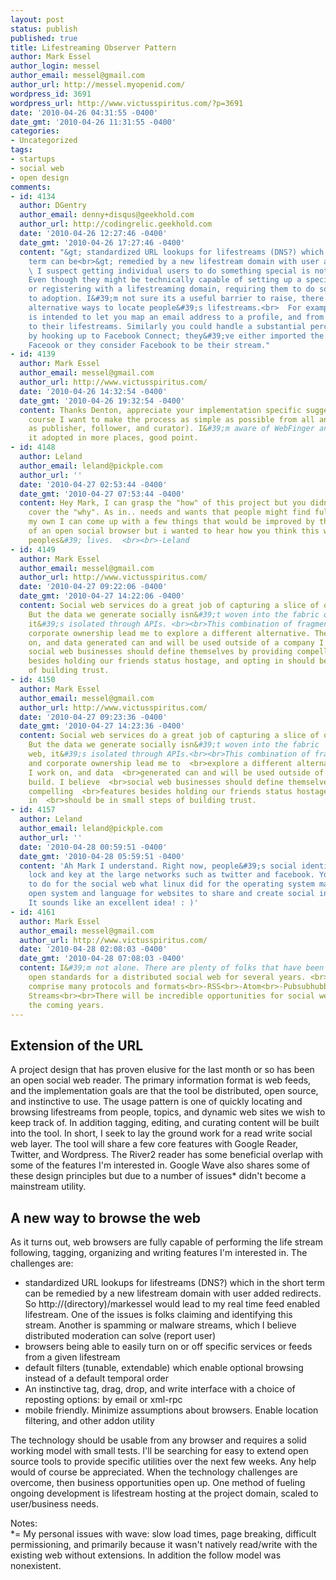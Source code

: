 ```yaml
---
layout: post
status: publish
published: true
title: Lifestreaming Observer Pattern
author: Mark Essel
author_login: messel
author_email: messel@gmail.com
author_url: http://messel.myopenid.com/
wordpress_id: 3691
wordpress_url: http://www.victusspiritus.com/?p=3691
date: '2010-04-26 04:31:55 -0400'
date_gmt: '2010-04-26 11:31:55 -0400'
categories:
- Uncategorized
tags:
- startups
- social web
- open design
comments:
- id: 4134
  author: DGentry
  author_email: denny+disqus@geekhold.com
  author_url: http://codingrelic.geekhold.com
  date: '2010-04-26 12:27:46 -0400'
  date_gmt: '2010-04-26 17:27:46 -0400'
  content: "&gt; standardized URL lookups for lifestreams (DNS?) which in the short
    term can be<br>&gt; remedied by a new lifestream domain with user added redirects.<br><br>
    \ I suspect getting individual users to do something special is not the best strategy.
    Even though they might be technically capable of setting up a specific DNS record
    or registering with a lifestreaming domain, requiring them to do so raises a barrier
    to adoption. I&#39;m not sure its a useful barrier to raise, there seem to be
    alternative ways to locate people&#39;s lifestreams.<br>  For example: WebFinger
    is intended to let you map an email address to a profile, and from the profile
    to their lifestreams. Similarly you could handle a substantial percentage of users
    by hooking up to Facebook Connect; they&#39;ve either imported the streams to
    Faceook or they consider Facebook to be their stream."
- id: 4139
  author: Mark Essel
  author_email: messel@gmail.com
  author_url: http://www.victusspiritus.com/
  date: '2010-04-26 14:32:54 -0400'
  date_gmt: '2010-04-26 19:32:54 -0400'
  content: Thanks Denton, appreciate your implementation specific suggestions. Of
    course I want to make the process as simple as possible from all angles (user
    as publisher, follower, and curator). I&#39;m aware of WebFinger and hope to see
    it adopted in more places, good point.
- id: 4148
  author: Leland
  author_email: leland@pickple.com
  author_url: ''
  date: '2010-04-27 02:53:44 -0400'
  date_gmt: '2010-04-27 07:53:44 -0400'
  content: Hey Mark, I can grasp the "how" of this project but you didn&#39;t really
    cover the "why". As in.. needs and wants that people might find fulfilled by this.<br><br>On
    my own I can come up with a few things that would be improved by the creation
    of an open social browser but i wanted to hear how you think this will improve
    peoples&#39; lives.  <br><br>-Leland
- id: 4149
  author: Mark Essel
  author_email: messel@gmail.com
  author_url: http://www.victusspiritus.com/
  date: '2010-04-27 09:22:06 -0400'
  date_gmt: '2010-04-27 14:22:06 -0400'
  content: Social web services do a great job of capturing a slice of our online persona.
    But the data we generate socially isn&#39;t woven into the fabric of the web,
    it&#39;s isolated through APIs. <br><br>This combination of fragmentation and
    corporate ownership lead me to explore a different alternative. The tools I work
    on, and data generated can and will be used outside of a company I build. I believe
    social web businesses should define themselves by providing compelling features
    besides holding our friends status hostage, and opting in should be in small steps
    of building trust.
- id: 4150
  author: Mark Essel
  author_email: messel@gmail.com
  author_url: http://www.victusspiritus.com/
  date: '2010-04-27 09:23:36 -0400'
  date_gmt: '2010-04-27 14:23:36 -0400'
  content: Social web services do a great job of capturing a slice of our online  <br>persona.
    But the data we generate socially isn&#39;t woven into the fabric  <br>of the
    web, it&#39;s isolated through APIs.<br><br>This combination of fragmentation
    and corporate ownership lead me to  <br>explore a different alternative. The tools
    I work on, and data  <br>generated can and will be used outside of a company I
    build. I believe  <br>social web businesses should define themselves by providing
    compelling  <br>features besides holding our friends status hostage, and opting
    in  <br>should be in small steps of building trust.
- id: 4157
  author: Leland
  author_email: leland@pickple.com
  author_url: ''
  date: '2010-04-28 00:59:51 -0400'
  date_gmt: '2010-04-28 05:59:51 -0400'
  content: 'Ah Mark I understand. Right now, people&#39;s social identities are under
    lock and key at the large networks such as twitter and facebook. You are trying
    to do for the social web what linux did for the operating system market. <br><br>An
    open system and language for websites to share and create social information.
    It sounds like an excellent idea! : )'
- id: 4161
  author: Mark Essel
  author_email: messel@gmail.com
  author_url: http://www.victusspiritus.com/
  date: '2010-04-28 02:08:03 -0400'
  date_gmt: '2010-04-28 07:08:03 -0400'
  content: I&#39;m not alone. There are plenty of folks that have been wrestling with
    open standards for a distributed social web for several years. <br>The open standards
    comprise many protocols and formats<br>-RSS<br>-Atom<br>-Pubsubhubbbub<br>-Salmon<br>-XML/RDF<br>-Activity
    Streams<br><br>There will be incredible opportunities for social web tools in
    the coming years.
---
```

<h2>Extension of the URL</h2>
<p>A project design that has proven elusive for the last month or so has been an open social web reader. The primary information format is web feeds, and the implementation goals are that the tool be distributed, open source, and instinctive to use. The usage pattern is one of quickly locating and browsing lifestreams from people, topics, and dynamic web sites we wish to keep track of. In addition tagging,  editing, and curating content will be built into the tool. In short, I seek to lay the ground work for a read write social web layer. The tool will share a few core features with Google Reader, Twitter, and Wordpress. The River2 reader has some beneficial overlap with some of the features I'm interested in. Google Wave also shares some of these design principles but due to a number of issues* didn't become a mainstream utility. </p>
<h2>A new way to browse the web</h2>
<p>As it turns out, web browsers are fully capable of performing the life stream following, tagging, organizing and writing features I'm interested in. The challenges are:</p>
<ul>
<li>standardized URL lookups for lifestreams (DNS?) which in the short term can be remedied by a new lifestream domain with user added redirects. So http://(directory)/markessel would lead to my real time feed enabled lifestream. One of the issues is folks claiming and identifying this stream. Another is spamming or malware streams, which I believe distributed moderation can solve (report user)</li>
<li>browsers being able to easily turn on or off specific services or feeds from a given lifestream</li>
<li>default filters (tunable, extendable) which enable optional browsing instead of a default temporal order</li>
<li>An instinctive tag, drag, drop, and write interface with a choice of reposting options: by email or xml-rpc</li>
<li>mobile friendly. Minimize assumptions about browsers. Enable location filtering, and other addon utility</li>
</ul>
<p>The technology should be usable from any browser and requires a solid working model with small tests. I'll be searching for easy to extend open source tools to provide specific utilities over the next few weeks. Any help would of course be appreciated. When the technology challenges are overcome, then business opportunities open up. One method of fueling ongoing development is lifestream hosting at the project domain, scaled to user/business needs. </p>
<p>Notes:<br />
*= My personal issues with wave: slow load times, page breaking, difficult permissioning, and primarily because it wasn't natively read/write with the existing web without extensions. In addition the follow model was nonexistent.    </p>
